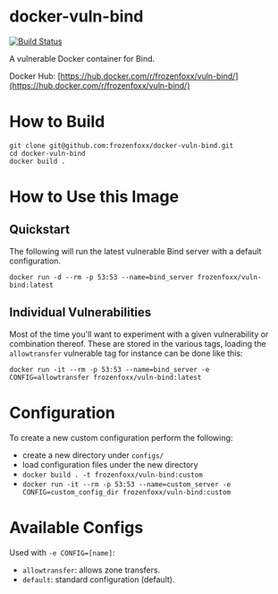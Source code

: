# docker-vuln-bind

[![Build Status](https://cloud.drone.io/api/badges/frozenfoxx/docker-vuln-bind/status.svg?ref=refs/heads/main)](https://cloud.drone.io/frozenfoxx/docker-vuln-bind)

A vulnerable Docker container for Bind.

Docker Hub: [https://hub.docker.com/r/frozenfoxx/vuln-bind/](https://hub.docker.com/r/frozenfoxx/vuln-bind/)

# How to Build

```
git clone git@github.com:frozenfoxx/docker-vuln-bind.git
cd docker-vuln-bind
docker build .
```

# How to Use this Image

## Quickstart

The following will run the latest vulnerable Bind server with a default configuration.

```
docker run -d --rm -p 53:53 --name=bind_server frozenfoxx/vuln-bind:latest
```

## Individual Vulnerabilities

Most of the time you'll want to experiment with a given vulnerability or combination thereof. These are stored in the various tags, loading the `allowtransfer` vulnerable tag for instance can be done like this:

```
docker run -it --rm -p 53:53 --name=bind_server -e CONFIG=allowtransfer frozenfoxx/vuln-bind:latest
```

# Configuration

To create a new custom configuration perform the following:
* create a new directory under `configs/`
* load configuration files under the new directory
* `docker build . -t frozenfoxx/vuln-bind:custom`
* `docker run -it --rm -p 53:53 --name=custom_server -e CONFIG=custom_config_dir frozenfoxx/vuln-bind:custom`

# Available Configs

Used with `-e CONFIG=[name]`:
* `allowtransfer`: allows zone transfers.
* `default`: standard configuration (default).
